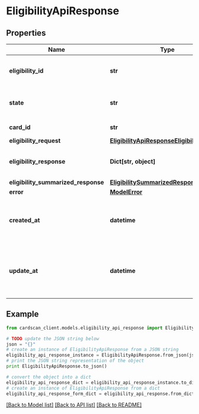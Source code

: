 # EligibilityApiResponse


## Properties
Name | Type | Description | Notes
------------ | ------------- | ------------- | -------------
**eligibility_id** | **str** | The ID of the eligibility record. | 
**state** | **str** | The state of the eligibility record. | 
**card_id** | **str** | The ID of the card. | 
**eligibility_request** | [**EligibilityApiResponseEligibilityRequest**](EligibilityApiResponseEligibilityRequest.md) |  | [optional] 
**eligibility_response** | **Dict[str, object]** | The eligibility raw response. | [optional] 
**eligibility_summarized_response** | [**EligibilitySummarizedResponse**](EligibilitySummarizedResponse.md) |  | [optional] 
**error** | [**ModelError**](ModelError.md) |  | [optional] 
**created_at** | **datetime** | The timestamp when the eligibility record was created. | 
**update_at** | **datetime** | The timestamp when the eligibility record was last updated. | 

## Example

```python
from cardscan_client.models.eligibility_api_response import EligibilityApiResponse

# TODO update the JSON string below
json = "{}"
# create an instance of EligibilityApiResponse from a JSON string
eligibility_api_response_instance = EligibilityApiResponse.from_json(json)
# print the JSON string representation of the object
print EligibilityApiResponse.to_json()

# convert the object into a dict
eligibility_api_response_dict = eligibility_api_response_instance.to_dict()
# create an instance of EligibilityApiResponse from a dict
eligibility_api_response_form_dict = eligibility_api_response.from_dict(eligibility_api_response_dict)
```
[[Back to Model list]](../README.md#documentation-for-models) [[Back to API list]](../README.md#documentation-for-api-endpoints) [[Back to README]](../README.md)


